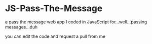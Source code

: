 # JS-Pass-The-Message
a pass the message web app I coded in JavaScript for...well...passing messages...duh

you can edit the code and request a pull from me
